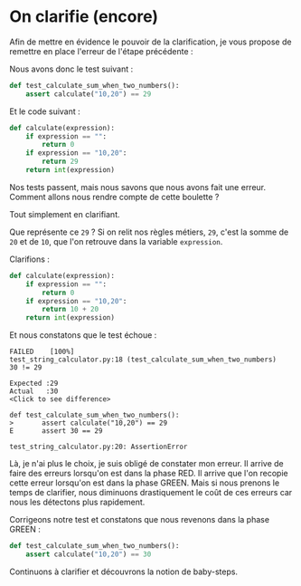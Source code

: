 # On clarifie (encore) 
Afin de mettre en évidence le pouvoir de la clarification, je vous propose de remettre en place l'erreur de l'étape précédente : 

Nous avons donc le test suivant : 
```python
def test_calculate_sum_when_two_numbers():  
    assert calculate("10,20") == 29
```

Et le code suivant : 
```python
def calculate(expression):  
    if expression == "":  
        return 0  
    if expression == "10,20":  
        return 29  
    return int(expression)
```

Nos tests passent, mais nous savons que nous avons fait une erreur. Comment allons nous rendre compte de cette boulette ? 

Tout simplement en clarifiant.

Que représente ce `29` ? Si on relit nos règles métiers, `29`, c'est la somme de `20` et de `10`, que l'on retrouve dans la variable `expression`.

Clarifions : 
```python
def calculate(expression):  
    if expression == "":  
        return 0  
    if expression == "10,20":  
        return 10 + 20  
    return int(expression)
```

Et nous constatons que le test échoue : 
```
FAILED    [100%]
test_string_calculator.py:18 (test_calculate_sum_when_two_numbers)
30 != 29

Expected :29
Actual   :30
<Click to see difference>

def test_calculate_sum_when_two_numbers():
>       assert calculate("10,20") == 29
E       assert 30 == 29

test_string_calculator.py:20: AssertionError
```

Là, je n'ai plus le choix, je suis obligé de constater mon erreur. Il arrive de faire des erreurs lorsqu'on est dans la phase RED. Il arrive que l'on recopie cette erreur lorsqu'on est dans la phase GREEN. Mais si nous prenons le temps de clarifier, nous diminuons drastiquement le coût de ces erreurs car nous les détectons plus rapidement.

Corrigeons notre test et constatons que nous revenons dans la phase GREEN : 

```python
def test_calculate_sum_when_two_numbers():  
    assert calculate("10,20") == 30
```

Continuons à clarifier et découvrons la notion de baby-steps.
